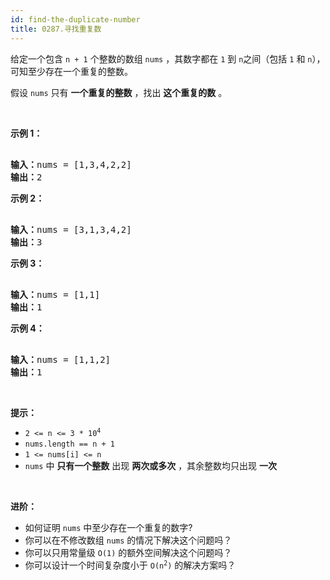 ```yaml
---
id: find-the-duplicate-number
title: 0287.寻找重复数
---
```

给定一个包含 <code>n + 1</code> 个整数的数组 <code>nums</code> ，其数字都在 <code>1</code> 到 <code>n</code>之间（包括 <code>1</code> 和 <code>n</code>），可知至少存在一个重复的整数。

假设 <code>nums</code> 只有 **一个重复的整数** ，找出 **这个重复的数** 。

 

**示例 1：**


<pre><br/><strong>输入：</strong>nums = [1,3,4,2,2]<br/><strong>输出：</strong>2<br/></pre>

**示例 2：**


<pre><br/><strong>输入：</strong>nums = [3,1,3,4,2]<br/><strong>输出：</strong>3<br/></pre>

**示例 3：**


<pre><br/><strong>输入：</strong>nums = [1,1]<br/><strong>输出：</strong>1<br/></pre>

**示例 4：**


<pre><br/><strong>输入：</strong>nums = [1,1,2]<br/><strong>输出：</strong>1<br/></pre>

 

**提示：**


- <code>2 &lt;= n &lt;= 3 * 10<sup>4</sup></code>
- <code>nums.length == n + 1</code>
- <code>1 &lt;= nums[i] &lt;= n</code>
- <code>nums</code> 中 **只有一个整数** 出现 **两次或多次** ，其余整数均只出现 **一次**

 

**进阶：**


- 如何证明 <code>nums</code> 中至少存在一个重复的数字?
- 你可以在不修改数组 <code>nums</code> 的情况下解决这个问题吗？
- 你可以只用常量级 <code>O(1)</code> 的额外空间解决这个问题吗？
- 你可以设计一个时间复杂度小于 <code>O(n<sup>2</sup>)</code> 的解决方案吗？
